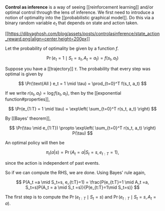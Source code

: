 **Control as inference** is a way of seeing [[reinforcement learning]] and/or optimal control through the lens of inference. We first need to introduce a notion of optimality into the [[probabilistic graphical model]]. Do this via a binary random variable $e_t$ that depends on state and action taken.

[[https://dibyaghosh.com/blog/assets/posts/controlasinference/state_action_reward.png|align=center,height=200px]]

Let the probability of optimality be given by a function $f$.

$$
\Pr(e_t = 1 \mid S_t = s_t, A_t = a_t) = f(s_t, a_t)
$$



Suppose you have a [[trajectory]] $\tau$. The probability that every step was optimal is given by

$$
\Pr(\text{All } e_t = 1 \mid \tau) = \prod_{t=0}^T f(s_t, a_t)
$$

If we write $r(s_t, a_t) = \log f(s_t, a_t)$, then by the [[exponential function#properties]],

$$
\Pr(e_{1:T} = 1 \mid \tau) = \exp\left( \sum_{t=0}^T r(s_t, a_t) \right)
$$

By [[Bayes' theorem]],

$$
\Pr(\tau \mid e_{1:T}) \propto \exp\left( \sum_{t=0}^T r(s_t, a_t) \right) P(\tau)
$$

An optimal policy will then be

$$
\pi_{t}(a \vert s) = \Pr (A_t = a \vert S_t = s, e_{t:T} =1),
$$

since the action is independent of past events.

So if we can compute the RHS, we are done. Using Bayes' rule again,

$$
P(A_t =a \mid S_t=s, e_{t:T}=1) = \frac{P(e_{t:T}=1 \mid A_t =a,  S_t=s)P(A_t = a \mid S_t =s)}{P(e_{t:T}=1\mid S_t=s)}
$$

The first step is to compute the $\Pr(e_{t:T} \mid S_t = s)$ and $\Pr(e_{t:T} \mid S_t = s, A_t =a)$.
